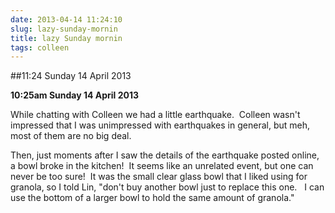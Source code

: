 ```yaml
---
date: 2013-04-14 11:24:10
slug: lazy-sunday-mornin
title: lazy Sunday mornin
tags: colleen
---
```


##11:24 Sunday 14 April 2013

**10:25am Sunday 14 April 2013**

While chatting with Colleen we had a little earthquake.  Colleen wasn't impressed that I was unimpressed with earthquakes in general, but meh, most of them are no big deal.

Then, just moments after I saw the details of the earthquake posted online, a bowl broke in the kitchen!  It seems like an unrelated event, but one can never be too sure!  It was the small clear glass bowl that I liked using for granola, so I told Lin, "don't buy another bowl just to replace this one.   I can use the bottom of a larger bowl to hold the same amount of granola."

